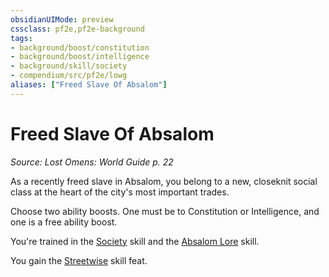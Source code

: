 ```yaml
---
obsidianUIMode: preview
cssclass: pf2e,pf2e-background
tags:
- background/boost/constitution
- background/boost/intelligence
- background/skill/society
- compendium/src/pf2e/lowg
aliases: ["Freed Slave Of Absalom"]
---
```

# Freed Slave Of Absalom
*Source: Lost Omens: World Guide p. 22*  

As a recently freed slave in Absalom, you belong to a new, closeknit social class at the heart of the city's most important trades.

Choose two ability boosts. One must be to Constitution or Intelligence, and one is a free ability boost.

You're trained in the [Society](skills.md#Society) skill and the [Absalom Lore](skills.md#Lore) skill.

You gain the [Streetwise](streetwise.md) skill feat.
